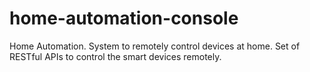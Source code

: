 # home-automation-console
Home Automation. System to remotely control devices at home. Set of RESTful APIs to control the smart devices remotely.